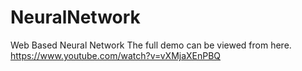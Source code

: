 # NeuralNetwork
Web Based Neural Network 
The full demo can be viewed from here.
<br>https://www.youtube.com/watch?v=vXMjaXEnPBQ
